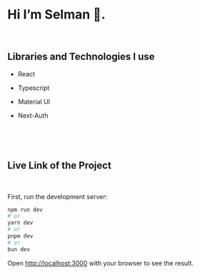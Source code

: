 <h1>Hi I’m Selman 👋.</h1>

<br>
<h2>Libraries and Technologies I use</h2>
 
 * React 
 * Typescript
 * Material UI
 * Next-Auth


   <br>


<br>

<h2>Live Link of the Project</h2>

<br>

<!-- [Clik Me](https://next-app-rouge-ten.vercel.app/) -->





First, run the development server:

```bash
npm run dev
# or
yarn dev
# or
pnpm dev
# or
bun dev
```

Open [http://localhost:3000](http://localhost:3000) with your browser to see the result.



